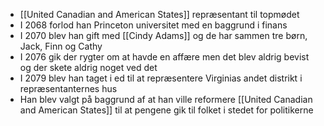 - [[United Canadian and American States]] repræsentant til topmødet
- I 2068 forlod han Princeton universitet med en baggrund i finans
- I 2070 blev han gift med [[Cindy Adams]] og de har sammen tre børn, Jack, Finn og Cathy
- I 2076 gik der rygter om at havde en affære men det blev aldrig bevist og der skete aldrig noget ved det
- I 2079 blev han taget i ed til at repræsentere Virginias andet distrikt i repræsentanternes hus
- Han blev valgt på baggrund af at han ville reformere [[United Canadian and American States]] til at pengene gik til folket i stedet for politikerne
